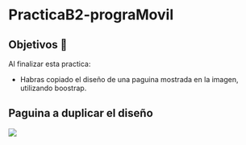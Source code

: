 # PracticaB2-prograMovil


## Objetivos 🥅

Al finalizar esta practica: 
- Habras copiado el diseño de una paguina mostrada en la imagen, utilizando boostrap.


## Paguina a duplicar el diseño

![](./img/diseño.png)

